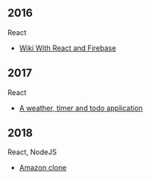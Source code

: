 ## 2016

React

* [Wiki With React and Firebase](https://github.com/it-spectre-ru/react-firebase)


## 2017

React

* [A weather, timer and todo application](https://github.com/it-spectre-ru/react-complete)


## 2018

React, NodeJS

* [Amazon clone](https://github.com/it-spectre-ru/e-commerce)